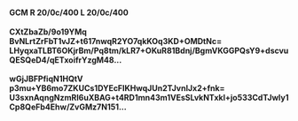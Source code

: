 #### GCM R 20/0c/400 L 20/0c/400
**CXtZbaZb/9o19YMq**<br/>**BvNLrtZrFbT1vJZ+t617nwqR2YO7qkKOq3KD+OMDtNc=**<br/>**LHyqxaTLBT6OKjrBm/Pq8tm/kLR7+OKuR81Bdnj/BgmVKGGPQsY9+dscvuQESQeD4/qETxoifrYzgM48...**<br/><br/>
**wGjJBFPfiqN1HQtV**<br/>**p3mu+YB6mo7ZKUCs1DYEcFIKHwqJUn2TJvnIJx2+fnk=**<br/>**U3sxnAqngNzmRI6uXBAG+t4RD1mn43m1VEsSLvkNTxkl+jo533CdTJwly1Cp8QeFb4Ehw/ZvGMz7N151...**